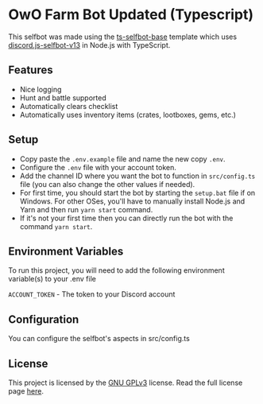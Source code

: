 # OwO Farm Bot Updated (Typescript)

This selfbot was made using the [ts-selfbot-base](https://github.com/waylayers/ts-selfbot-base) template which uses [discord.js-selfbot-v13](https://npm.im/discord.js-selfbot-v13) in Node.js with TypeScript.

## Features

- Nice logging
- Hunt and battle supported
- Automatically clears checklist
- Automatically uses inventory items (crates, lootboxes, gems, etc.)

## Setup

- Copy paste the `.env.example` file and name the new copy `.env`.
- Configure the `.env` file with your account token.
- Add the channel ID where you want the bot to function in `src/config.ts` file (you can also change the other values if needed).
- For first time, you should start the bot by starting the `setup.bat` file if on Windows. For other OSes, you'll have to manually install Node.js and Yarn and then run `yarn start` command.
- If it's not your first time then you can directly run the bot with the command `yarn start`.

## Environment Variables

To run this project, you will need to add the following environment variable(s) to your .env file

`ACCOUNT_TOKEN` - The token to your Discord account

## Configuration

You can configure the selfbot's aspects in src/config.ts

## License

This project is licensed by the [GNU GPLv3](https://choosealicense.com/licenses/gpl-3.0//) license. Read the full license page [here](https://raw.githubusercontent.com/mallusrgreatv2/ts-selfbot-base/main/LICENSE).
